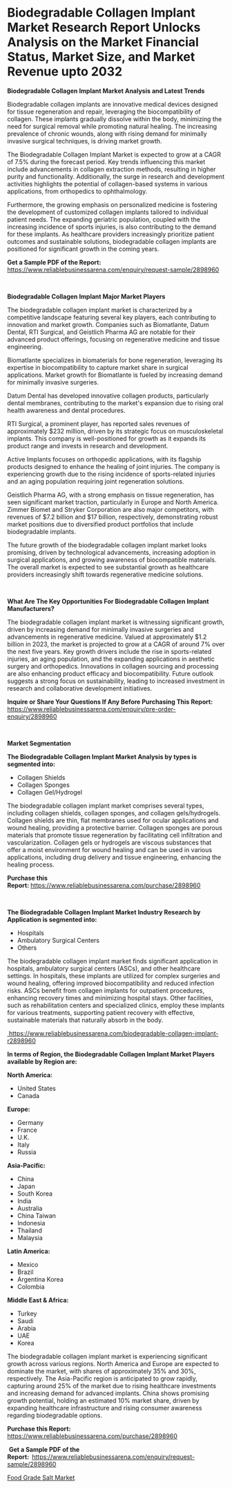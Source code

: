 <p><h1>Biodegradable Collagen Implant Market Research Report Unlocks Analysis on the Market Financial Status, Market Size, and Market Revenue upto 2032</h1></p><p><strong>Biodegradable Collagen Implant Market Analysis and Latest Trends</strong></p>
<p><p>Biodegradable collagen implants are innovative medical devices designed for tissue regeneration and repair, leveraging the biocompatibility of collagen. These implants gradually dissolve within the body, minimizing the need for surgical removal while promoting natural healing. The increasing prevalence of chronic wounds, along with rising demand for minimally invasive surgical techniques, is driving market growth.</p><p>The Biodegradable Collagen Implant Market is expected to grow at a CAGR of 7.5% during the forecast period. Key trends influencing this market include advancements in collagen extraction methods, resulting in higher purity and functionality. Additionally, the surge in research and development activities highlights the potential of collagen-based systems in various applications, from orthopedics to ophthalmology. </p><p>Furthermore, the growing emphasis on personalized medicine is fostering the development of customized collagen implants tailored to individual patient needs. The expanding geriatric population, coupled with the increasing incidence of sports injuries, is also contributing to the demand for these implants. As healthcare providers increasingly prioritize patient outcomes and sustainable solutions, biodegradable collagen implants are positioned for significant growth in the coming years.</p></p>
<p><strong>Get a Sample PDF of the Report:&nbsp;</strong> <a href="https://www.reliablebusinessarena.com/enquiry/request-sample/2898960?utm_campaign=3457&utm_medium=2&utm_source=Github&utm_content=ia&utm_term=15032025&utm_id=biodegradable-collagen-implant">https://www.reliablebusinessarena.com/enquiry/request-sample/2898960</a></p>
<p>&nbsp;</p>
<p><strong>Biodegradable Collagen Implant Major Market Players</strong></p>
<p><p>The biodegradable collagen implant market is characterized by a competitive landscape featuring several key players, each contributing to innovation and market growth. Companies such as Biomatlante, Datum Dental, RTI Surgical, and Geistlich Pharma AG are notable for their advanced product offerings, focusing on regenerative medicine and tissue engineering.</p><p>Biomatlante specializes in biomaterials for bone regeneration, leveraging its expertise in biocompatibility to capture market share in surgical applications. Market growth for Biomatlante is fueled by increasing demand for minimally invasive surgeries. </p><p>Datum Dental has developed innovative collagen products, particularly dental membranes, contributing to the market's expansion due to rising oral health awareness and dental procedures.</p><p>RTI Surgical, a prominent player, has reported sales revenues of approximately $232 million, driven by its strategic focus on musculoskeletal implants. This company is well-positioned for growth as it expands its product range and invests in research and development.</p><p>Active Implants focuses on orthopedic applications, with its flagship products designed to enhance the healing of joint injuries. The company is experiencing growth due to the rising incidence of sports-related injuries and an aging population requiring joint regeneration solutions.</p><p>Geistlich Pharma AG, with a strong emphasis on tissue regeneration, has seen significant market traction, particularly in Europe and North America. Zimmer Biomet and Stryker Corporation are also major competitors, with revenues of $7.2 billion and $17 billion, respectively, demonstrating robust market positions due to diversified product portfolios that include biodegradable implants.</p><p>The future growth of the biodegradable collagen implant market looks promising, driven by technological advancements, increasing adoption in surgical applications, and growing awareness of biocompatible materials. The overall market is expected to see substantial growth as healthcare providers increasingly shift towards regenerative medicine solutions.</p></p>
<p>&nbsp;</p>
<p><strong>What Are The Key Opportunities For Biodegradable Collagen Implant Manufacturers?</strong></p>
<p><p>The biodegradable collagen implant market is witnessing significant growth, driven by increasing demand for minimally invasive surgeries and advancements in regenerative medicine. Valued at approximately $1.2 billion in 2023, the market is projected to grow at a CAGR of around 7% over the next five years. Key growth drivers include the rise in sports-related injuries, an aging population, and the expanding applications in aesthetic surgery and orthopedics. Innovations in collagen sourcing and processing are also enhancing product efficacy and biocompatibility. Future outlook suggests a strong focus on sustainability, leading to increased investment in research and collaborative development initiatives.</p></p>
<p><strong>Inquire or Share Your Questions If Any Before Purchasing This Report:</strong> <a href="https://www.reliablebusinessarena.com/enquiry/pre-order-enquiry/2898960?utm_campaign=3457&utm_medium=2&utm_source=Github&utm_content=ia&utm_term=15032025&utm_id=biodegradable-collagen-implant">https://www.reliablebusinessarena.com/enquiry/pre-order-enquiry/2898960</a></p>
<p>&nbsp;</p>
<p><strong>Market Segmentation</strong></p>
<p><strong>The Biodegradable Collagen Implant Market Analysis by types is segmented into:</strong></p>
<p><ul><li>Collagen Shields</li><li>Collagen Sponges</li><li>Collagen Gel/Hydrogel</li></ul></p>
<p><p>The biodegradable collagen implant market comprises several types, including collagen shields, collagen sponges, and collagen gels/hydrogels. Collagen shields are thin, flat membranes used for ocular applications and wound healing, providing a protective barrier. Collagen sponges are porous materials that promote tissue regeneration by facilitating cell infiltration and vascularization. Collagen gels or hydrogels are viscous substances that offer a moist environment for wound healing and can be used in various applications, including drug delivery and tissue engineering, enhancing the healing process.</p></p>
<p><strong>Purchase this Report:&nbsp;</strong><a href="https://www.reliablebusinessarena.com/purchase/2898960?utm_campaign=3457&utm_medium=2&utm_source=Github&utm_content=ia&utm_term=15032025&utm_id=biodegradable-collagen-implant">https://www.reliablebusinessarena.com/purchase/2898960</a></p>
<p>&nbsp;</p>
<p><strong>The Biodegradable Collagen Implant Market Industry Research by Application is segmented into:</strong></p>
<p><ul><li>Hospitals</li><li>Ambulatory Surgical Centers</li><li>Others</li></ul></p>
<p><p>The biodegradable collagen implant market finds significant application in hospitals, ambulatory surgical centers (ASCs), and other healthcare settings. In hospitals, these implants are utilized for complex surgeries and wound healing, offering improved biocompatibility and reduced infection risks. ASCs benefit from collagen implants for outpatient procedures, enhancing recovery times and minimizing hospital stays. Other facilities, such as rehabilitation centers and specialized clinics, employ these implants for various treatments, supporting patient recovery with effective, sustainable materials that naturally absorb in the body.</p></p>
<p><a href="https://www.reliablebusinessarena.com/biodegradable-collagen-implant-r2898960?utm_campaign=3457&utm_medium=2&utm_source=Github&utm_content=ia&utm_term=15032025&utm_id=biodegradable-collagen-implant">&nbsp;https://www.reliablebusinessarena.com/biodegradable-collagen-implant-r2898960</a></p>
<p><strong>In terms of Region, the Biodegradable Collagen Implant Market Players available by Region are:</strong></p>
<p>
    <p> <strong> North America: </strong>
        <ul>
            <li>United States</li>
            <li>Canada</li>
        </ul>
        </p> 
    <p> <strong> Europe: </strong>
        <ul>
            <li>Germany</li>
            <li>France</li>
            <li>U.K.</li>
            <li>Italy</li>
            <li>Russia</li>
        </ul>
        </p> 
    <p> <strong> Asia-Pacific: </strong>
        <ul>
            <li>China</li>
            <li>Japan</li>
            <li>South Korea</li>
            <li>India</li>
            <li>Australia</li>
            <li>China Taiwan</li>
            <li>Indonesia</li>
            <li>Thailand</li>
            <li>Malaysia</li>
        </ul>
        </p> 
    <p> <strong> Latin America: </strong>
        <ul>
            <li>Mexico</li>
            <li>Brazil</li>
            <li>Argentina Korea</li>
            <li>Colombia</li>
        </ul>
        </p> 
    <p> <strong> Middle East & Africa: </strong>
        <ul>
            <li>Turkey</li>
            <li>Saudi</li>
            <li>Arabia</li>
            <li>UAE</li>
            <li>Korea</li>
        </ul>
    </p>
    </p>
<p><p>The biodegradable collagen implant market is experiencing significant growth across various regions. North America and Europe are expected to dominate the market, with shares of approximately 35% and 30%, respectively. The Asia-Pacific region is anticipated to grow rapidly, capturing around 25% of the market due to rising healthcare investments and increasing demand for advanced implants. China shows promising growth potential, holding an estimated 10% market share, driven by expanding healthcare infrastructure and rising consumer awareness regarding biodegradable options.</p></p>
<p><strong>Purchase this Report: </strong><a href="https://www.reliablebusinessarena.com/purchase/2898960?utm_campaign=3457&utm_medium=2&utm_source=Github&utm_content=ia&utm_term=15032025&utm_id=biodegradable-collagen-implant">https://www.reliablebusinessarena.com/purchase/2898960</a></p>
<p>&nbsp;<strong>Get a Sample PDF of the Report:&nbsp;&nbsp;</strong><a href="https://www.reliablebusinessarena.com/enquiry/request-sample/2898960?utm_campaign=3457&utm_medium=2&utm_source=Github&utm_content=ia&utm_term=15032025&utm_id=biodegradable-collagen-implant">https://www.reliablebusinessarena.com/enquiry/request-sample/2898960</a></p>
<p><strong></strong></p>
<p><p><a href="https://github.com/bulkagumanvv/Market-Research-Report-List-1/blob/main/food-grade-salt-market.md?utm_campaign=3457&utm_medium=2&utm_source=Github&utm_content=ia&utm_term=15032025&utm_id=biodegradable-collagen-implant">Food Grade Salt Market</a></p></p>